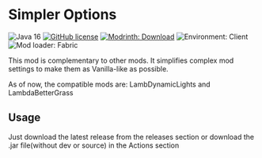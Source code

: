 # Simpler Options

![Java 16](https://img.shields.io/badge/language-Java%2016-9B599A.svg?style=flat-square) <!-- modrinth_exclude.end -->
[![GitHub license](https://img.shields.io/github/license/LambdAurora/LambDynamicLights?style=flat-square)](https://raw.githubusercontent.com/Just-A-Mango/SimplerOptions/master/LICENSE)
[![Modrinth: Download](https://img.shields.io/badge/Modrinth-Download!-brightgreen?style=flat-square)](https://modrinth.com/mod/simpleroptions)
![Environment: Client](https://img.shields.io/badge/environment-client-1976d2?style=flat-square)
![Mod loader: Fabric](https://img.shields.io/badge/modloader-fabric-blue?style=flat-square)

This mod is complementary to other mods. It simplifies complex mod settings to make them as Vanilla-like as possible. 

As of now, the compatible mods are: LambDynamicLights and LambdaBetterGrass

## Usage

Just download the latest release from the releases section or download the .jar file(without dev or source) in the Actions section
